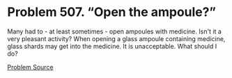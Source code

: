 # Problem 507. “Open the ampoule?”

Many had to - at least sometimes - open ampoules with medicine. Isn't it a very pleasant activity? When opening a glass ampoule containing medicine, glass shards may get into the medicine. It is unacceptable. What should I do?

[Problem Source](https://www.trizland.ru/tasks/1434/)